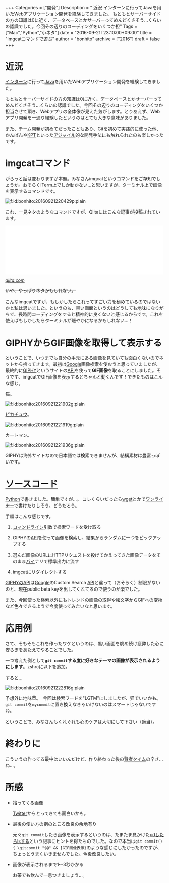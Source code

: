 +++
Categories = ["開発"]
Description = " 近況  インターンに行ってJavaを用いたWebアプリケーション開発を経験してきました。  もともとサーバーサイドの方の知識は0に近く、データベースとかサーバーってめんどくさそう…くらいの認識でした。今回その辺りのコーディングをいくつか担"
Tags = ["Mac","Python","小ネタ"]
date = "2016-09-21T23:10:00+09:00"
title = "imgcatコマンドで遊ぶ"
author = "bonhito"
archive = ["2016"]
draft = false
+++

<body>
<h1>近況</h1>

<p><a class="keyword" href="http://d.hatena.ne.jp/keyword/%A5%A4%A5%F3%A5%BF%A1%BC%A5%F3">インターン</a>に行って<a class="keyword" href="http://d.hatena.ne.jp/keyword/Java">Java</a>を用いたWebアプリケーション開発を経験してきました。</p>

<p>もともとサーバーサイドの方の知識は0に近く、データベースとかサーバーってめんどくさそう…くらいの認識でした。今回その辺りのコーディングをいくつか担当させて頂き、Webアプリの全体像が見えた気がします。とりあえず、Webアプリ開発を一通り経験したというのはとても大きな意味がありました。</p>

<p>また、チーム開発が初めてだったこともあり、Gitを初めて実践的に使った他、かんばんや<a class="keyword" href="http://d.hatena.ne.jp/keyword/KPT">KPT</a>といった<a class="keyword" href="http://d.hatena.ne.jp/keyword/%A5%A2%A5%B8%A5%E3%A5%A4%A5%EB">アジャイル</a>的な開発手法にも触れられたのも楽しかったです。</p>

<h1>imgcatコマンド</h1>

<p>がらっと話は変わりますが本題。みなさんimgcatというコマンドをご存知でしょうか。おそらくiTerm上でしか動かない…と思いますが、ターミナル上で画像を表示するコマンドです。</p>

<p><span itemscope itemtype="http://schema.org/Photograph"><img src="https://cdn-ak.f.st-hatena.com/images/fotolife/b/bonhito/20160921/20160921220429.png" alt="f:id:bonhito:20160921220429p:plain" title="f:id:bonhito:20160921220429p:plain" class="hatena-fotolife" itemprop="image"></span></p>

<p>これ、一見ネタのようなコマンドですが、Qiitaにはこんな記事が投稿されています。</p>

<p><iframe src="//hatenablog-parts.com/embed?url=http%3A%2F%2Fqiita.com%2Fuiureo%2Fitems%2Fbe92c8fdaeaec9b506e4" title="画像処理をするときに、iTermの画像表示機能が便利 - Qiita" class="embed-card embed-webcard" scrolling="no" frameborder="0" style="display: block; width: 100%; height: 155px; max-width: 500px; margin: 10px 0px;"></iframe><cite class="hatena-citation"><a href="http://qiita.com/uiureo/items/be92c8fdaeaec9b506e4">qiita.com</a></cite></p>

<p><s>いや、やっぱりネタかもしれない。</s></p>

<p>こんなimgcatですが、もしかしたらこれってすごい力を秘めているのではないかと私は思いました。というのも、黒い画面というのはどうしても地味になりがちで、長時間コーディングをすると精神的に良くないと感じるからです。これを使えばもしかしたらターミナルが賑やかになるかもしれない...！</p>

<h1>GIPHYからGIF画像を取得して表示する</h1>

<p>ということで、いつまでも自分の手元にある画像を見ていても面白くないのでネットから拾ってきます。最初は<a class="keyword" href="http://d.hatena.ne.jp/keyword/Google">Google</a>画像検索を使おうと思っていましたが、最終的に<a href="http://giphy.com/">GIPHY</a>というサイトの<a class="keyword" href="http://d.hatena.ne.jp/keyword/API">API</a>を使って<b>GIF画像</b>を取ることにしました。そうです、imgcatでGIF画像を表示するとちゃんと動くんです！できたものはこんな感じ。</p>

<p>猫。</p>

<p><span itemscope itemtype="http://schema.org/Photograph"><img src="https://cdn-ak.f.st-hatena.com/images/fotolife/b/bonhito/20160921/20160921221902.gif" alt="f:id:bonhito:20160921221902g:plain" title="f:id:bonhito:20160921221902g:plain" class="hatena-fotolife" itemprop="image"></span></p>

<p><a class="keyword" href="http://d.hatena.ne.jp/keyword/%A5%D4%A5%AB%A5%C1%A5%E5%A5%A6">ピカチュウ</a>。</p>

<p><span itemscope itemtype="http://schema.org/Photograph"><img src="https://cdn-ak.f.st-hatena.com/images/fotolife/b/bonhito/20160921/20160921221919.gif" alt="f:id:bonhito:20160921221919g:plain" title="f:id:bonhito:20160921221919g:plain" class="hatena-fotolife" itemprop="image"></span></p>

<p>カートマン。</p>

<p><span itemscope itemtype="http://schema.org/Photograph"><img src="https://cdn-ak.f.st-hatena.com/images/fotolife/b/bonhito/20160921/20160921221936.gif" alt="f:id:bonhito:20160921221936g:plain" title="f:id:bonhito:20160921221936g:plain" class="hatena-fotolife" itemprop="image"></span></p>

<p>GIPHYは海外サイトなので日本語では検索できませんが、結構素材は豊富っぽいです。</p>

<h1><a class="keyword" href="http://d.hatena.ne.jp/keyword/%A5%BD%A1%BC%A5%B9%A5%B3%A1%BC%A5%C9">ソースコード</a></h1>

<p><a class="keyword" href="http://d.hatena.ne.jp/keyword/Python">Python</a>で書きました。簡単ですが...。
コレくらいだったら<a class="keyword" href="http://d.hatena.ne.jp/keyword/wget">wget</a>とかで<a class="keyword" href="http://d.hatena.ne.jp/keyword/%A5%EF%A5%F3%A5%E9%A5%A4%A5%CA%A1%BC">ワンライナー</a>で書けたりしそう。どうだろう。</p>

<p>手順はこんな感じです。</p>

<ol>
<li><p><a class="keyword" href="http://d.hatena.ne.jp/keyword/%A5%B3%A5%DE%A5%F3%A5%C9%A5%E9%A5%A4%A5%F3">コマンドライン</a>引数で検索ワードを受け取る</p></li>
<li><p>GIPHYの<a class="keyword" href="http://d.hatena.ne.jp/keyword/API">API</a>を使って画像を検索し、結果からランダムに一つをピックアップする</p></li>
<li><p>選んだ画像のURLにHTTPリクエストを投げてかえってきた画像データをそのまま<a class="keyword" href="http://d.hatena.ne.jp/keyword/%A5%D0%A5%A4">バイ</a>ナリで標準出力に流す</p></li>
<li><p>imgcatにリダイレクトする</p></li>
</ol>


<p><a href="https://api.giphy.com/">GIPHYのAPI</a>は<a class="keyword" href="http://d.hatena.ne.jp/keyword/Google">Google</a>のCustom Search <a class="keyword" href="http://d.hatena.ne.jp/keyword/API">API</a>と違って（おそらく）制限がないのと、現在public beta keyを出してくれてるので使うのが楽でした。</p>

<p>また、今回使った検索以外にもトレンドの画像の取得や絵文字からGIFへの変換など色々できるようで今度使ってみたいなと思います。</p>

<script src="https://gist.github.com/piyo56/16677e921788d9c911546e577ca303d5.js"></script>


<h1>応用例</h1>

<p>さて、そもそもこれを作ったワケというのは、黒い画面を眺め続け疲弊した心に安らぎをあたえてやることでした。</p>

<p>一つ考えた例として<b><code>git commit</code>する度に好きなテーマの画像が表示されるようにします</b>。zshrcに以下を追加。</p>

<script src="https://gist.github.com/piyo56/6fd9e6213422f4c620cbc95e537dbd16.js"></script>


<p>すると…</p>

<p><span itemscope itemtype="http://schema.org/Photograph"><img src="https://cdn-ak.f.st-hatena.com/images/fotolife/b/bonhito/20160921/20160921222816.gif" alt="f:id:bonhito:20160921222816g:plain" title="f:id:bonhito:20160921222816g:plain" class="hatena-fotolife" itemprop="image"></span></p>

<p>予想外に地味😇。　今回は検索ワードを"LGTM"にしましたが、猫でいいかも。<code>git commit</code>を<code>mycommit</code>に置き換えなきゃいけないのはスマートじゃないですね。</p>

<p>ということで、みなさんもくれぐれも心のケアは大切にして下さい（適当）。</p>

<h1>終わりに</h1>

<p>こういうの作ってる最中はいいんだけど、作り終わった後の<a class="keyword" href="http://d.hatena.ne.jp/keyword/%B8%AD%BC%D4%A5%BF%A5%A4%A5%E0">賢者タイム</a>の辛さ…ね…。</p>

<h1>所感</h1>

<ul>
<li>
<p>拾ってくる画像</p>

<p>  <a class="keyword" href="http://d.hatena.ne.jp/keyword/Twitter">Twitter</a>からとってきても面白いかも。</p>
</li>
<li>
<p>最後の使い方の例のところ改良の余地有り</p>

<p>  元々<code>git commit</code>したら画像を表示するというのは、たまたま見かけた<a href="http://qiita.com/b4b4r07/items/8cf5d1c8b3fbfcf01a5d">cdしたらlsする</a>という記事にヒントを得たものでした。なので本当は<code>git commit() { \gitcommit "$@" &amp;&amp; [GIF画像表示}</code>のような感じにしたかったのですが、ちょっとうまくいきませんでした。今後改良したい。
  　</p>
</li>
<li>
<p>画像が表示されるまで1〜3秒かかる</p>

<p>  お茶でも飲んで一息つきましょう...。</p>
</li>
</ul>

</body>

